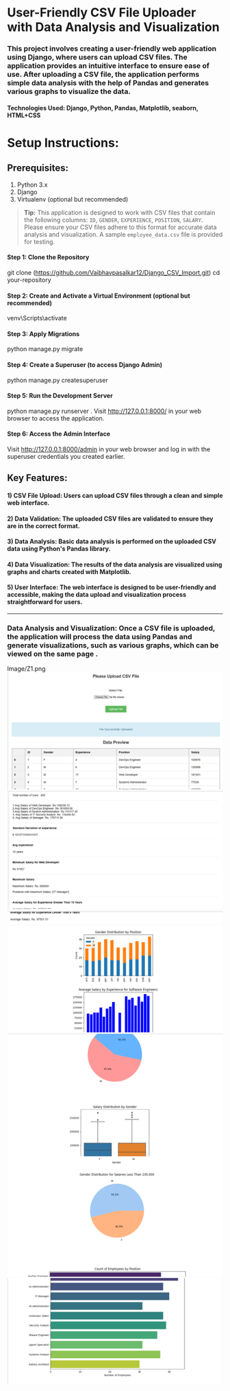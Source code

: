 # User-Friendly CSV File Uploader with Data Analysis and Visualization
### This project involves creating a user-friendly web application using Django, where users can upload CSV files. The application provides an intuitive interface to ensure ease of use. After uploading a CSV file, the application performs simple data analysis with the help of Pandas and generates various graphs to visualize the data.

#### Technologies Used: Django, Python, Pandas, Matplotlib, seaborn, HTML+CSS

# Setup Instructions:
## Prerequisites:
1) Python 3.x
2) Django 
3) Virtualenv (optional but recommended)
> **Tip:** This application is designed to work with CSV files that contain the following columns: `ID`, `GENDER`, `EXPERIENCE`, `POSITION`, `SALARY`. Please ensure your CSV files adhere to this format for accurate data analysis and visualization. A sample `employee_data.csv` file is provided for testing.

#### Step 1: Clone the Repository
git clone (https://github.com/Vaibhavpasalkar12/Django_CSV_Import.git)
cd your-repository
#### Step 2: Create and Activate a Virtual Environment (optional but recommended)
venv\Scripts\activate
#### Step 3: Apply Migrations
python manage.py migrate
#### Step 4: Create a Superuser (to access Django Admin)
python manage.py createsuperuser
#### Step 5: Run the Development Server
python manage.py runserver . 
Visit http://127.0.0.1:8000/ in your web browser to access the application.
#### Step 6: Access the Admin Interface
Visit http://127.0.0.1:8000/admin in your web browser and log in with the superuser credentials you created earlier.

## Key Features:

#### 1) CSV File Upload: Users can upload CSV files through a clean and simple web interface.
#### 2) Data Validation: The uploaded CSV files are validated to ensure they are in the correct format.
#### 3) Data Analysis: Basic data analysis is performed on the uploaded CSV data using Python's Pandas library.
#### 4) Data Visualization: The results of the data analysis are visualized using graphs and charts created with Matplotlib.
#### 5) User Interface: The web interface is designed to be user-friendly and accessible, making the data upload and visualization process straightforward for users.

_____________________________________________________________________________________________________________________________________________________________________

### Data Analysis and Visualization: Once a CSV file is uploaded, the application will process the data using Pandas and generate visualizations, such as various graphs, which can be viewed on the same page .

Image/Z1.png
![Demo](Image/Z1.png)
![Demo](Image/Z2.png)
![Demo](Image/Z3.png)
![Demo](Image/Z4.png)
![Demo](Image/Z5.png)
![Demo](Image/Z6.png)
